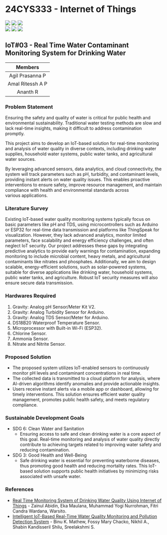 # 24CYS333 - Internet of Things
![](https://img.shields.io/badge/Batch-22CYS-lightgreen) ![](https://img.shields.io/badge/UG-blue) ![](https://img.shields.io/badge/Subject-IoT-blue)
<br/>
![](https://img.shields.io/badge/Lecture-2-orange) ![](https://img.shields.io/badge/Practical-3-orange) ![](https://img.shields.io/badge/Credits-3-orange) <br/>

## IoT#03 - Real Time Water Contaminant Monitoring System for Drinking Water

| Members | 
|:-------:|
| Agil Prasanna P | 
| Amal Ritessh A P | 
| Ananth R |

### Problem Statement
 Ensuring the safety and quality of water is critical for public health and environmental sustainability. Traditional water testing methods are slow and lack real-time insights, making it difficult to address contamination promptly.

 This project aims to develop an IoT-based solution for real-time monitoring and analysis of water quality in diverse contexts, including drinking water supplies, household water systems, public water tanks, and agricultural water sources.

 By leveraging advanced sensors, data analytics, and cloud connectivity, the system will track parameters such as pH, turbidity, and contaminant levels, providing instant alerts on water quality issues. This enables proactive interventions to ensure safety, improve resource management, and maintain compliance with health and environmental standards across various applications.

 ### Literature Survey
 Existing IoT-based water quality monitoring systems typically focus on basic parameters like pH and TDS, using microcontrollers such as Arduino or ESP32 for real-time data transmission and platforms like ThingSpeak for visualization. However, they lack advanced analytics, monitor limited parameters, face scalability and energy efficiency challenges, and often neglect IoT security. Our project addresses these gaps by integrating predictive analytics to provide early warnings for contamination, expanding monitoring to include microbial content, heavy metals, and agricultural contaminants like nitrates and phosphates. Additionally, we aim to design scalable, energy-efficient solutions, such as solar-powered systems, suitable for diverse applications like drinking water, household systems, public water tanks, and agriculture. Robust IoT security measures will also ensure secure data transmission.

 ### Hardwares Required
1. Gravity: Analog pH Sensor/Meter Kit V2.
2. Gravity: Analog Turbidity Sensor for Arduino.
3. Gravity: Analog TDS Sensor/Meter for Arduino. 
4. DS18B20 Waterproof Temperature Sensor.
5. Microprocessor with Built-in Wi-Fi (ESP32).
6. Chlorine Sensor.
7. Ammonia Sensor.
8. Nitrate and Nitrite Sensor.

 ### Proposed Solution
- The proposed system utilizes IoT-enabled sensors to continuously monitor pH levels
and contaminant concentrations in real time.
- The collected data is transmitted to a cloud platform for analysis, where AI-driven
algorithms identify anomalies and provide actionable insights.
- Users receive instant alerts via a mobile app or dashboard, allowing for timely
interventions. This solution ensures efficient water quality management, promotes
public health safety, and meets regulatory compliance.

 ### Sustainable Development Goals
- SDG 6: Clean Water and Sanitation 
  - Ensuring access to safe and clean drinking water is a core aspect 
of this goal. Real-time monitoring and analysis of water quality 
directly contribute to achieving targets related to improving 
water safety and reducing contamination. 
- SDG 3: Good Health and Well-Being 
  - Safe drinking water is essential for preventing waterborne 
diseases, thus promoting good health and reducing mortality 
rates. This IoT-based solution supports public health initiatives 
by minimizing risks associated with unsafe water.

 ### References
 - [Real Time Monitoring System of Drinking Water Quality Using Internet 
of Things](https://www.semanticscholar.org/paper/Intelligent-IoT-Based-Real-Time-Water-Quality-and-Mathew-Chacko/ecf8559959f6024698a123bbe1ba9f4d7f6e8037) - Zainul Abidin, Eka Maulana, Muhammad Yogi Nurrohman, 
Fitri Candra Wardana, Warsito.
- [Intelligent IoT-Based Real-Time Water Quality Monitoring and 
Pollution Detection System](https://www.researchgate.net/publication/363679076_Real_Time_Monitoring_System_of_Drinking_Water_Quality_Using_Internet_of_Things) - Binu K. Mathew, Fossy Mary Chacko, Nikhil 
A., Shabin Kandisseril Shilu, Sreelakshmi S. 
